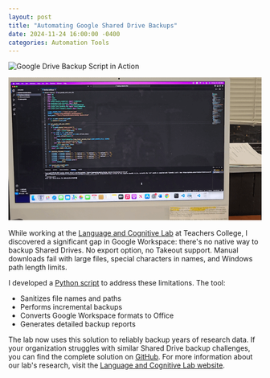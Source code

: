 ```yaml
---
layout: post
title: "Automating Google Shared Drive Backups"
date: 2024-11-24 16:00:00 -0400
categories: Automation Tools
---
```


![Google Drive Backup Script in Action](/media/backup-script-demo.png)

![Running the backup script](https://raw.githubusercontent.com/yurigushiken/google-shared-drive-exporter/refs/heads/main/images/YouCut_20241115_174925804_1.gif)


While working at the [Language and Cognitive Lab](https://www.tc.columbia.edu/lcl/) at Teachers College, I discovered a significant gap in Google Workspace: there's no native way to backup Shared Drives. No export option, no Takeout support. Manual downloads fail with large files, special characters in names, and Windows path length limits.

I developed a [Python script](https://github.com/yurigushiken/google-shared-drive-exporter) to address these limitations. The tool:
- Sanitizes file names and paths
- Performs incremental backups
- Converts Google Workspace formats to Office
- Generates detailed backup reports

The lab now uses this solution to reliably backup years of research data. If your organization struggles with similar Shared Drive backup challenges, you can find the complete solution on [GitHub](https://github.com/yurigushiken/google-shared-drive-exporter). For more information about our lab's research, visit the [Language and Cognitive Lab website](https://www.tc.columbia.edu/lcl/).

[Language and Cognitive Lab]: https://www.tc.columbia.edu/lcl/
[GitHub Repository]: https://github.com/yurigushiken/google-shared-drive-exporter
